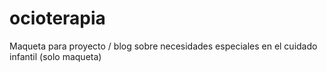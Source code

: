# ocioterapia

Maqueta para proyecto / blog sobre necesidades especiales en el cuidado infantil (solo maqueta) 
